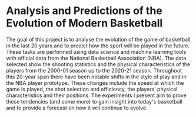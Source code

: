 # Analysis and Predictions of the Evolution of Modern Basketball
The goal of this project is to analyse the evolution of the game of basketball in the last 20 years and to predict how the sport will be played in the future. These tasks are performed using data science and machine learning tools with official data from the National Basketball Association (NBA). The data selected show the shooting statistics and the physical characteristics of the players from the 2000-01 season up to the 2020-21 season. Throughout this 20-year span there have been notable shifts in the style of play and in the NBA player prototype. These changes include the speed at which the game is played, the shot selection and efficiency, the players' physical characteristics and their positions. The experiments I present aim to prove these tendencies (and some more) to gain insight into today's basketball and to provide a forecast on how it will continue to evolve.
